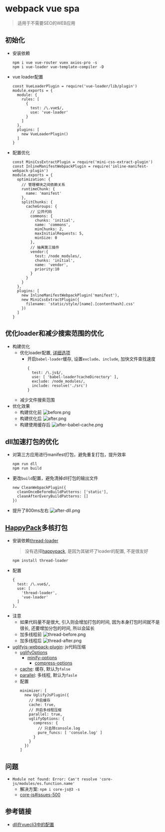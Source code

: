 # webpack vue spa
> 适用于不需要SEO的WEB应用
## 初始化
- 安装依赖
  ```
  npm i vue vue-router vuex axios-pro -s
  npm i vue-loader vue-template-compiler -D
  ```
- vue loader配置
  ```
  const VueLoaderPlugin = require('vue-loader/lib/plugin')
  module.exports = {
    module: {
      rules: [
        {
          test: /\.vue$/,
          use: 'vue-loader'
        }
      ]
    },
    plugins: [
      new VueLoaderPlugin()
    ]
  }
  ```
- 配置优化
  ```
  const MiniCssExtractPlugin = require('mini-css-extract-plugin')
  const InlineManifestWebpackPlugin = require('inline-manifest-webpack-plugin')
  module.exports = {
    optimization: {
      // 管理模块之间依赖关系
      runtimeChunk: {
        name: 'manifest'
      },
      splitChunks: {
        cacheGroups: {
          // 公共代码
          commons: {
            chunks: 'initial',
            name: 'commons',
            minChunks: 2,
            maxInitialRequests: 5,
            minSize: 0
          },
          // 抽离第三插件
          vendor:{
            test: /node_modules/,
            chunks: 'initial',
            name: 'vendor',
            priority:10
          }
        }
      }
    },
    plugins: [
      new InlineManifestWebpackPlugin('manifest'),
      new MiniCssExtractPlugin({
        filename: 'static/style/[name].[contenthash].css'
      })
    ]
  }
  ```
## 优化loader和减少搜索范围的优化
- 构建优化
  - 优化loader配置, [详细选项](https://webpack.docschina.org/loaders/babel-loader/#%E9%80%89%E9%A1%B9)
    - 开启`babel-loader`缓存, 设置`exclude`、`include`, 加快文件查找速度
      ```
      {
        test: /\.js$/,
        use: [ 'babel-loader?cacheDirectory' ],
        exclude: /node_modules/,
        include: resolve('./src')
      }
      ```
  - 减少文件搜索范围
- 优化效果
  - 构建优化前
    ![before.png](http://ww1.sinaimg.cn/large/8c4687a3ly1g6t57g5g8cj21oa0fcqaj.jpg)
  - 构建优化后
    ![after.png](http://ww1.sinaimg.cn/large/8c4687a3ly1g6t58037gej21c40fgwiv.jpg)
  - 构建使用缓存后
    ![after-babel-cache.png](http://ww1.sinaimg.cn/large/8c4687a3ly1g6t58fhsv4j21co0f8q7b.jpg)
## dll加速打包的优化
  - 对第三方应用进行manifest打包，避免重复打包，提升效率
    ```
    npm run dll
    npm run build
    ```
  - 更改`build`配置，避免清掉dll打包的输出文件
    ```
    new CleanWebpackPlugin({
      cleanOnceBeforeBuildPatterns: ['static'],
      cleanAfterEveryBuildPatterns: []
    })
    ```
  - 提升了800ms左右
    ![after-dll.png](http://ww1.sinaimg.cn/large/8c4687a3ly1g6u754umdmj21lo0f8tgb.jpg)
## [HappyPack](https://github.com/amireh/happypack)多核打包
  - 安装依赖[thread-loader](https://www.npmjs.com/package/thread-loader)
    > 没有选择[happypack](https://github.com/amireh/happypack), 是因为其破坏了loader的配置, 不是很友好
    ```
    npm install thread-loader
    ```
  - 配置
    ```
    {
      test: /\.vue$/,
      use: [
        'thread-loader',
        'vue-loader'
      ]
    },
    ```
  - 注意
    - 如果代码量不是很大, 引入则会增加打包的时间, 因为本身打包时间就不是很长, 还要增加分包的时间, 所以会延长
    - 加多线程前
      ![thread-before.png](http://ww1.sinaimg.cn/large/8c4687a3ly1g6uet1u03rj227y0ju4qp.jpg)
    - 加多线程后
      ![thread-after.png](http://ww1.sinaimg.cn/large/8c4687a3ly1g6uetlfttfj227g0ji4qp.jpg)
- [uglifyjs-webpack-plugin](https://github.com/webpack-contrib/uglifyjs-webpack-plugin): js代码压缩
  - [uglifyOptions](https://github.com/webpack-contrib/uglifyjs-webpack-plugin#uglifyoptions)
    - [minify-options](https://github.com/mishoo/UglifyJS2#minify-options)
      - [compress-options](https://github.com/mishoo/UglifyJS2#compress-options)
  - [cache](https://github.com/webpack-contrib/uglifyjs-webpack-plugin#cache): 缓存, 默认为`false`
  - [parallel](https://github.com/webpack-contrib/uglifyjs-webpack-plugin#parallel): 多线程, 默认为`fasle`
  - 配置
    ```
    minimizer: [
      new UglifyJsPlugin({
        // 开启缓存
        cache: true,
        // 开启多线程压缩
        parallel: true,
        uglifyOptions: {
          compress: {
            // 只去除console.log
            pure_funcs: [ 'console.log' ]
          }
        }
      })
    ]
    ```
## 问题
- `Module not found: Error: Can't resolve 'core-js/modules/es.function.name'`
  - 解决方案: `npm i core-js@3 -s`
  - [core-js#issues-500](https://github.com/zloirock/core-js/issues/500)

## 参考链接
- [dll在vuecli3中的配置](https://juejin.im/post/5d1c05e4f265da1b8333a89f)
